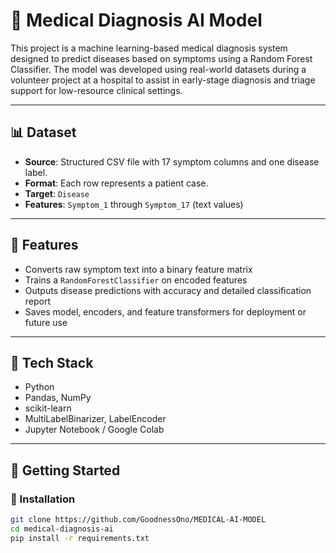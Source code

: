 # 🧠 Medical Diagnosis AI Model

This project is a machine learning-based medical diagnosis system designed to predict diseases based on symptoms using a Random Forest Classifier. The model was developed using real-world datasets during a volunteer project at a hospital to assist in early-stage diagnosis and triage support for low-resource clinical settings.

---

## 📊 Dataset

- **Source**: Structured CSV file with 17 symptom columns and one disease label.
- **Format**: Each row represents a patient case.
- **Target**: `Disease`
- **Features**: `Symptom_1` through `Symptom_17` (text values)

---

## 🔧 Features

- Converts raw symptom text into a binary feature matrix
- Trains a `RandomForestClassifier` on encoded features
- Outputs disease predictions with accuracy and detailed classification report
- Saves model, encoders, and feature transformers for deployment or future use

---

## 🧪 Tech Stack

- Python
- Pandas, NumPy
- scikit-learn
- MultiLabelBinarizer, LabelEncoder
- Jupyter Notebook / Google Colab

---

## 🚀 Getting Started

### 🔧 Installation

```bash
git clone https://github.com/GoodnessOno/MEDICAL-AI-MODEL
cd medical-diagnosis-ai
pip install -r requirements.txt

